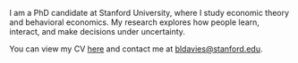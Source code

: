 I am a PhD candidate at Stanford University, where I study economic theory and behavioral economics.
My research explores how people learn, interact, and make decisions under uncertainty.

You can view my CV [here](/cv.pdf) and contact me at bldavies@stanford.edu.
